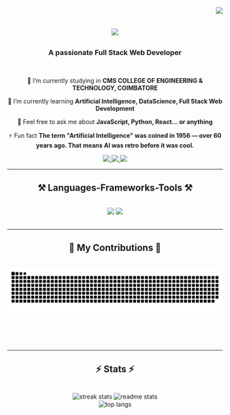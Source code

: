 <img align="right" src="https://visitor-badge.laobi.icu/badge?page_id=arshxnth.arshxnth" />

<h1 align="center">
    <img src="https://readme-typing-svg.herokuapp.com/?font=Righteous&size=35&color=F7D815&center=true&vCenter=true&width=500&height=70&duration=4000&lines=Hello+%3CDevelopers%2F%3E;I'm+Arshanth+Kumar;" />
</h1>

<h3 align="center">A passionate Full Stack Web Developer</h3>

<br/>

<div align="center">
 
 🔭 I’m currently studying in **CMS COLLEGE OF ENGINEERING & TECHNOLOGY, COIMBATORE**
 
 🌱 I’m currently learning **Artificial Intelligence, DataScience, Full Stack Web Development**

💬 Feel free to ask me about **JavaScript, Python, React... or anything**

⚡ Fun fact **The term "Artificial Intelligence" was coined in 1956 — over 60 years ago. That means AI was retro before it was cool.**

 </div>
 
<div align="center"> 
  <a href="www.arshanth2005@gmail.com">
    <img src="https://img.shields.io/badge/Gmail-arshanth2005@gmail.com?style=for-the-badge&logo=gmail&logoColor=red" />
  </a>
  <a href="https://linkedin.com/in/arshanth" target="_blank">
    <img src="https://img.shields.io/badge/LinkedIn-0077B5?style=for-the-badge&logo=linkedin&logoColor=white" target="_blank" />
  </a>
  <a href="https://salesp07.github.io" target="_blank">
     <img src="https://img.shields.io/badge/Portfolio-FF5722?style=for-the-badge&logo=todoist&logoColor=white" target="_blank" /> <!-- sqlite, safari, google-chrome are other good icon options -->
  </a>
</div>

 <hr/>
 
<h2 align="center">⚒️ Languages-Frameworks-Tools ⚒️</h2>
<br/>
<div align="center">
    <img src="https://skillicons.dev/icons?i=react,bootstrap,mui,html,css,vscode,github,figma,tailwind,git,r" />
    <img src="https://skillicons.dev/icons?i=nodejs,python,javascript,typescript,express,firebase,mongodb,c,java,nextjs,mysql,flask" /><br>
</div>

<br/>
<hr/>

<div align="center">
  <h2>🐍 My Contributions 🐍</h2>
  <br>
  <img alt="snake eating my contributions" src="https://raw.githubusercontent.com/salesp07/salesp07/output/github-contribution-grid-snake.svg" />
  
  <br/><br/><br/>
</div>

<hr/>

<h2 align="center">⚡ Stats ⚡</h2>
<br>
<div align=center>
  <img width=390 src="https://github-readme-streak-stats-salesp07.vercel.app/?user=salesp07&count_private=true&theme=react&border_radius=10" alt="streak stats"/>
  <img width=390 src="https://github-readme-stats-salesp07.vercel.app/api?username=salesp07&count_private=true&show_icons=true&theme=react&rank_icon=github&border_radius=10" alt="readme stats" />
  <br/>
  <img width=325 align="center" src="https://github-readme-stats-salesp07.vercel.app/api/top-langs/?username=salesp07&hide=HTML&langs_count=8&layout=compact&theme=react&border_radius=10&size_weight=0.5&count_weight=0.5&exclude_repo=github-readme-stats" alt="top langs" />
</div>
